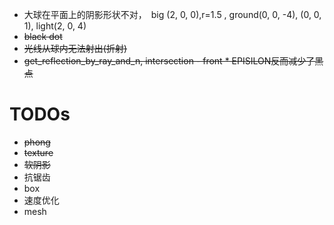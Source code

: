 
- 大球在平面上的阴影形状不对，　big (2, 0, 0),r=1.5 , ground(0, 0, -4), (0, 0, 1), light(2, 0, 4)
- ~~black dot~~
- ~~光线从球内无法射出(折射)~~
- ~~get_reflection_by_ray_and_n, intersection - front * EPISILON反而减少了黑点~~

# TODOs
- ~~phong~~
- ~~texture~~
- ~~软阴影~~
- 抗锯齿
- box
- 速度优化
- mesh